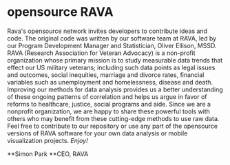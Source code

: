 # opensource RAVA

   Rava's opensource network invites developers to contribute ideas and code.  The original code was written by our software team at RAVA, led by our Program Development Manager and Statistician, Oliver Ellison, MSSD.  RAVA (Research Association for Veteran Advocacy) is a non-profit organization whose primary mission is to study measurable data trends that effect our US military veterans; including such data points as legal issues and outcomes, social inequities, marriage and divorce rates, financial variables such as unemployment and homelessness, disease and death.  
Improving our methods for data analysis provides us a better understanding of these ongoing patterns of correlation and helps us argue in favor of reforms to healthcare, justice, social programs and aide.  Since we are a nonprofit organization, we are happy to share these powerful tools with others who may benefit from these cutting-edge methods to use raw data.  Feel free to contribute to our repository or use any part of the opensource versions of RAVA software for your own data analysis or mobile visualization projects. *Enjoy!*

**Simon Park
**CEO, RAVA

